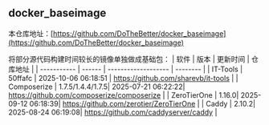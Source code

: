 ## docker_baseimage

本仓库地址：[https://github.com/DoTheBetter/docker_baseimage](https://github.com/DoTheBetter/docker_baseimage)

将部分源代码构建时间较长的镜像单独做成基础包：
| 软件        | 版本   | 更新时间            | 仓库地址 |
| ----------- | ------ | ------------------- | -------- |
| IT-Tools | 50ffafc | 2025-10-06 06:18:51 | https://github.com/sharevb/it-tools |
| Composerize | 1.7.5/1.4.4/1.7.5| 2025-07-21 06:22:22| https://github.com/composerize/composerize |
| ZeroTierOne | 1.16.0| 2025-09-12 06:18:39| https://github.com/zerotier/ZeroTierOne |
| Caddy | 2.10.2| 2025-08-24 06:19:08| https://github.com/caddyserver/caddy |
